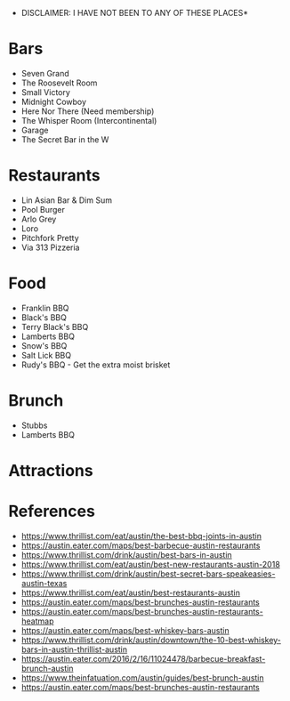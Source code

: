 * DISCLAIMER: I HAVE NOT BEEN TO ANY OF THESE PLACES*

# Bars
* Seven Grand
* The Roosevelt Room
* Small Victory
* Midnight Cowboy
* Here Nor There (Need membership)
* The Whisper Room (Intercontinental)
* Garage
* The Secret Bar in the W

# Restaurants
* Lin Asian Bar & Dim Sum
* Pool Burger
* Arlo Grey
* Loro
* Pitchfork Pretty
* Via 313 Pizzeria

# Food
* Franklin BBQ
* Black's BBQ
* Terry Black's BBQ
* Lamberts BBQ
* Snow's BBQ
* Salt Lick BBQ
* Rudy's BBQ - Get the extra moist brisket

# Brunch
* Stubbs
* Lamberts BBQ

# Attractions

# References
* https://www.thrillist.com/eat/austin/the-best-bbq-joints-in-austin
* https://austin.eater.com/maps/best-barbecue-austin-restaurants
* https://www.thrillist.com/drink/austin/best-bars-in-austin
* https://www.thrillist.com/eat/austin/best-new-restaurants-austin-2018
* https://www.thrillist.com/drink/austin/best-secret-bars-speakeasies-austin-texas
* https://www.thrillist.com/eat/austin/best-restaurants-austin
* https://austin.eater.com/maps/best-brunches-austin-restaurants
* https://austin.eater.com/maps/best-brunches-austin-restaurants-heatmap
* https://austin.eater.com/maps/best-whiskey-bars-austin
* https://www.thrillist.com/drink/austin/downtown/the-10-best-whiskey-bars-in-austin-thrillist-austin
* https://austin.eater.com/2016/2/16/11024478/barbecue-breakfast-brunch-austin
* https://www.theinfatuation.com/austin/guides/best-brunch-austin
* https://austin.eater.com/maps/best-brunches-austin-restaurants
